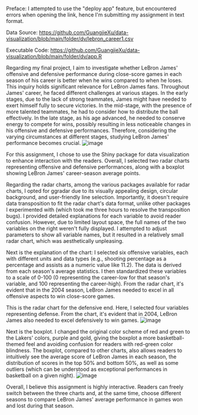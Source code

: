 Preface: I attempted to use the "deploy app" feature, but encountered errors when opening the link, hence I'm submitting my assignment in text format.

Data Source: https://github.com/GuangjieXu/data-visualization/blob/main/folder/dv/lebron_career1.csv

Executable Code:
https://github.com/GuangjieXu/data-visualization/blob/main/folder/dv/app.R

Regarding my final project, I aim to investigate whether LeBron James' offensive and defensive performance during close-score games in each season of his career is better when he wins compared to when he loses. This inquiry holds significant relevance for LeBron James fans. Throughout James' career, he faced different challenges at various stages. In the early stages, due to the lack of strong teammates, James might have needed to exert himself fully to secure victories. In the mid-stage, with the presence of more talented teammates, he had to consider how to distribute the ball effectively. In the late stage, as his age advanced, he needed to conserve energy to compete for wins, possibly resulting in less noticeable changes in his offensive and defensive performances. Therefore, considering the varying circumstances at different stages, studying LeBron James' performance becomes crucial.
![image](https://github.com/GuangjieXu/data-visualization/assets/114622908/eb7b8421-6435-402e-9902-201373676f94)

For this assignment, I chose to use the Shiny package for data visualization to enhance interaction with the readers. Overall, I selected two radar charts representing offensive and defensive performances, along with a boxplot showing LeBron James' career-season average points.

Regarding the radar charts, among the various packages available for radar charts, I opted for ggradar due to its visually appealing design, circular background, and user-friendly line selection. Importantly, it doesn't require data transposition to fit the radar chart's data format, unlike other packages I experimented with (which took me three hours to resolve the transposition bugs). I provided detailed explanations for each variable to avoid reader confusion. However, due to limited layout space, the full names of the two variables on the right weren't fully displayed. I attempted to adjust parameters to show all variable names, but it resulted in a relatively small radar chart, which was aesthetically unpleasing.

Next is the explanation of the chart: I selected six offensive variables, each with different units and data types (e.g., shooting percentage as a percentage and assists as a numeric value like 11.2). The data is derived from each season's average statistics. I then standardized these variables to a scale of 0-100 (0 representing the career-low for that season's variable, and 100 representing the career-high). From the radar chart, it's evident that in the 2004 season, LeBron James needed to excel in all offensive aspects to win close-score games.

This is the radar chart for the defensive end. Here, I selected four variables representing defense. From the chart, it's evident that in 2004, LeBron James also needed to excel defensively to win games.
![image](https://github.com/GuangjieXu/data-visualization/assets/114622908/5a80399e-23ad-4710-ac18-87b1ee7c275e)

Next is the boxplot. I changed the original color scheme of red and green to the Lakers' colors, purple and gold, giving the boxplot a more basketball-themed feel and avoiding confusion for readers with red-green color blindness. The boxplot, compared to other charts, also allows readers to intuitively see the average score of LeBron James in each season, the distribution of scores in the top 50% and bottom 50%, as well as some outliers (which can be understood as exceptional performances in basketball on a given night).
![image](https://github.com/GuangjieXu/data-visualization/assets/114622908/389175ba-deba-43c5-ade2-f46fd4bd3656)

Overall, I believe this assignment is highly interactive. Readers can freely switch between the three charts and, at the same time, choose different seasons to compare LeBron James' average performance in games won and lost during that season.

